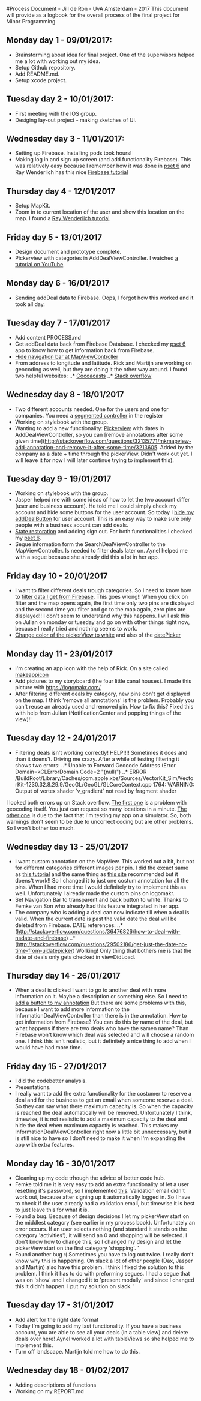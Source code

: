 #Process Document - Jill de Ron - UvA Amsterdam - 2017
This document will provide as a logbook for the overall process of the final project for Minor Programming

## Monday day 1 - 09/01/2017: 
- Brainstorming about idea for final project. One of the supervisors helped me a lot with working out my idea. 
- Setup Github repository. 
- Add README.md.
- Setup xcode project.

## Tuesday day 2 - 10/01/2017: 
- First meeting with the IOS group. 
- Desiging lay-out project - making sketches of UI. 

## Wednesday day 3 - 11/01/2017:
- Setting up Firebase. Installing pods took hours! 
- Making log in and sign up screen (and add functionality Firebase). This was relatively easy because I remember how it was done in [pset 6](https://github.com/Jillderon/pset6) and Ray Wenderlich has this nice [Firebase tutorial](https://www.raywenderlich.com/139322/firebase-tutorial-getting-started-2)

## Thursday day 4 - 12/01/2017
- Setup MapKit. 
- Zoom in to current location of the user and show this location on the map. I found a [Ray Wenderlich tutorial](https://www.raywenderlich.com/90971/introduction-mapkit-swift-tutorial)

## Friday day 5 - 13/01/2017
- Design document and prototype complete. 
- Pickerview with categories in AddDealViewController. I watched [a tutorial on YouTube](https://www.youtube.com/watch?v=oHkEUibsShM).

## Monday day 6 - 16/01/2017
- Sending addDeal data to Firebase. Oops, I forgot how this worked and it took all day. 

## Tuesday day 7 - 17/01/2017
- Add content PROCESS.md 
- Get addDeal data back from Firebase Database. I checked my [pset 6](https://github.com/Jillderon/pset6) app to know how to get information back from Firebase. 
- [Hide navigation bar at MapViewController](http://stackoverflow.com/questions/29209453/how-to-hide-a-navigation-bar-from-first-viewcontroller-in-swift)
- From address to longitude and latitude. Rick and Martijn are working on geocoding as well, but they are doing it the other way around. I found two helpful websites: 
  ..* [Cocoacasts](https://cocoacasts.com/forward-and-reverse-geocoding-with-clgeocoder-part-1/)
  ..* [Stack overflow](http://stackoverflow.com/questions/38156145/mapkit-swift-converting-address-to-coordinated)

## Wednesday day 8 - 18/01/2017
- Two different accounts needed. One for the users and one for companies. You need a [segmented controller](https://www.ioscreator.com/tutorials/segmented-control-tutorial-ios8-swift) in the register 
- Working on stylebook with the group. 
-  Wanting to add a new functionality: [Pickerview](https://www.ioscreator.com/tutorials/display-date-date-picker-ios8-swift) with dates in AddDealViewController, so you can [remove annotations after some given time](http://stackoverflow.com/questions/32135771/mkmapview-add-annotation-and-remove-it-after-some-time/3213605. Added by the company as a date + time through the pickerView. Didn't work out yet. I will leave it for now I will later continue trying to implement this).

## Tuesday day 9 - 19/01/2017 
- Working on stylebook with the group. 
- Jasper helped me with some ideas of how to let the two account differ (user and business account). He told me I could simply check my account and hide some buttons for the user account. So today I [hide my addDealButton](http://stackoverflow.com/questions/30065010/how-to-hide-show-a-button-in-swift) for user account. This is an easy way to make sure only people with a business acount can add deals. 
- [State restoration](https://www.raywenderlich.com/117471/state-restoration-tutorial) and adding sign out. For both functionalities I checked my [pset 6](https://github.com/Jillderon/pset6). 
- Segue information form the SearchDealViewController to the MapViewController. Is needed to filter deals later on. Aynel helped me with a segue because she already did this a lot in her app. 


## Friday day 10 - 20/01/2017
- I want to filter different deals trough categories. So I need to know how to [filter data I get from Firebase](http://stackoverflow.com/questions/39647742/how-to-filter-firebase-data-in-swift). This goes wrong!! When you click on filter and the map opens again, the first time only two pins are displayed and the second time you filter and go to the map again, zero pins are displayed!! I don't seem to understand why this happens. I will ask this on Julian on monday or tuesday and go on with other things right now, because I really tried and nothing seems to work. 
- [Change color of the pickerView to white](http://stackoverflow.com/questions/40928383/how-to-change-the-font-color-inside-a-picker-view-swift) and also of the [datePicker](http://stackoverflow.com/questions/28417217/set-text-color-and-font-for-uidatepicker-in-ios8-swift)

## Monday day 11 - 23/01/2017 
- I'm creating an app icon with the help of Rick. On a site called [makeappicon](https://makeappicon.com/) 
- Add pictures to my storyboard (the four little canal houses). I made this picture with https://logomakr.com/
- After filtering different deals by category, new pins don't get displayed on the map. I think 'remove all annotations' is the problem. Probably you can't reuse an already used and removed pin. How to fix this? Fixed this with help from Julian (NotificationCenter and popping things of the view)!!

## Tuesday day 12 - 24/01/2017
- Filtering deals isn't working correctly! HELP!!!! Sometimes it does and than it doens't. Driving me crazy. After a while of testing filtering it shows two errors: 
..* Unable to Forward Geocode Address (Error Domain=kCLErrorDomain Code=2 "(null)")
..* ERROR /BuildRoot/Library/Caches/com.apple.xbs/Sources/VectorKit_Sim/VectorKit-1230.32.8.29.9/GeoGL/GeoGL/GLCoreContext.cpp 1764: WARNING: Output of vertex shader 'v_gradient' not read by fragment shader  

I looked both errors up on Stack overflow. [The first one](http://stackoverflow.com/questions/17867422/kclerrordomain-error-2-after-geocoding-repeatedly-with-clgeocoder) is a problem with geocoding itself. You just can request so many locations in a minute. [The other one](http://stackoverflow.com/questions/39608231/warning-output-of-vertex-shader-v-gradient-not-read-by-fragment-shader) is due to the fact that I'm testing my app on a simulator. So, both warnings don't seem to be due to uncorrect coding but are other problems. So I won't bother too much.

## Wednesday day 13 - 25/01/2017 
- I want custom annotation on the MapView. This worked out a bit, but not for different categories different images per pin. I did the excact same as [this tutorial](https://littlebitesofcocoa.com/70-custom-map-view-pins) and the same thing as [this site](http://stackoverflow.com/questions/38274115/ios-swift-mapkit-custom-annotation) recommended but it doens't work!! So I changed it to just one costum annotation for all the pins. When I had more time I would definitely try to implement this as well. Unfortunately I already made the custom pins on logomakr.
- Set Navigation Bar to transparent and back button to white. Thanks to Femke van Son who already had this feature integrated in her app. 
- The company who is adding a deal can now indicate till when a deal is valid. When the current date is past the valid date the deal will be deleted from Firebase. 
    DATE references: 
..* (http://stackoverflow.com/questions/36476826/how-to-deal-with-nsdate-and-firebase)
..* (http://stackoverflow.com/questions/29502186/get-just-the-date-no-time-from-uidatepicker)
    Working! Only thing that bothers me is that the date of deals only gets checked in viewDidLoad. 

## Thursday day 14 - 26/01/2017
- When a deal is clicked I want to go to another deal with more information on it. Maybe a description or something else. So I need to [add a button to my annotation](http://stackoverflow.com/questions/40478120/mkannotationview-swift-adding-info-button)
  But there are some problems with this, because I want to add more information to the InformationDealViewController than there is in the annotation. How to get information from Firebase? You can do this by name of the deal, but what happens if there are two deals who have the samen name? Than Firebase won't know which deal was selected and will choose a random one. I think this isn't realistic, but it definitely a nice thing to add when I would have had more time. 

## Friday day 15 - 27/01/2017 
- I did the codebetter analysis. 
- Presentations.  
- I really want to add the extra functionality for the costumer to reserve a deal and for the business to get an email when someone reserve a deal. So they can say what there maximum capacity is. So when the capacity is reached the deal automatically will be removed. Unfortunately I think, timewise, it is not realistic to add a maximum capacity to the deal and hide the deal when maximum capactiy is reached. This makes my InformationDealViewController right now a little bit unneccessary, but it is still nice to have so I don't need to make it when I'm expanding the app with extra features. 

## Monday day 16 - 30/01/2017 
- Cleaning up my code trhough the advice of better code hub.
- Femke told me it is very easy to add an extra functionality of let a user resetting it's password, so I implemented [this](http://stackoverflow.com/questions/35808352/firebase-reset-password-swift). Validation email didn't work out, because after signing up it automatically logged in. So I have to check if the user already had a validation email, but timewise it is best to just leave this for what it is.
- Found a bug. Because of design decisions I let my pickerView start on the middlest category (see earlier in my process book). Unfortunately an error occurs. If an user selects nothing (and standard it stands on the category 'activities'), it will send an 0 and shopping will be selected. I don't know how to change this, so I changed my design and let the pickerView start on the first category 'shopping'. '
- Found another bug :( Sometimes you have to log out twice. I really don't know why this is happening. On slack a lot of other people (Dax, Jasper and Martijn) also have this problem. I think I fixed the solution to this problem. I think it has to do with preforming segues. I had a segue that was on 'show' and I changed it to 'present modally' and since I changed this it didn't happen. I put my solution on slack. '

## Tuesday day 17 - 31/01/2017 
- Add alert for the right date format
- Today I'm going to add my last functionality. If you have a business account, you are able to see all your deals (in a table view) and delete deals over here! Aynel worked a lot with tableViews so she helped me to implement this. 
- Turn off landscape. Martijn told me how to do this. 

## Wednesday day 18 - 01/02/2017
- Adding descriptions of functions 
- Working on my REPORT.md


